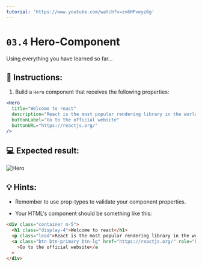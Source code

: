```yaml
---
tutorial: 'https://www.youtube.com/watch?v=zv6HPveyz6g'
---
```


# `03.4` Hero-Component

Using everything you have learned so far...

## 📝 Instructions:

1. Build a `Hero` component that receives the following properties:

```jsx
<Hero
  title="Welcome to react"
  description="React is the most popular rendering library in the world"
  buttonLabel="Go to the official website"
  buttonURL="https://reactjs.org/"
/>
```

## 💻 Expected result:

![Hero](../../.learn/assets/03.4-1.png?raw=true)

## 💡 Hints:

- Remember to use prop-types to validate your component properties.

- Your HTML's component should be something like this:

```html
<div class="container m-5">
  <h1 class="display-4">Welcome to react</h1>
  <p class="lead">React is the most popular rendering library in the world</p>
  <a class="btn btn-primary btn-lg" href="https://reactjs.org/" role="button"
    >Go to the official website</a
  >
</div>
```
